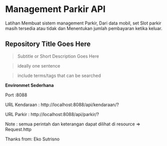 # Management Parkir API
Latihan Membuat sistem management Parkir, Dari data mobil, set Slot parkir masih tersedia atau tidak dan Menentukan jumlah pembayaran ketika keluar.

## Repository Title Goes Here

> Subtitle or Short Description Goes Here

> ideally one sentence

> include terms/tags that can be searched

**Environmet Sederhana**

Port :8088

URL Kendaraan : http://localhost:8088/api/kendaraan/?

URL Parkir : http://localhost:8088/api/parkir/?

Note : semua perintah dan keterangan dapat dilihat di resource => Request.http

Thanks from: 
Eko Sutrisno
